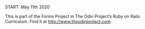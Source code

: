 START: May 11th 2020

This is part of the Forms Project in The Odin Project’s Ruby on Rails Curriculum.
Find it at http://www.theodinproject.com.
